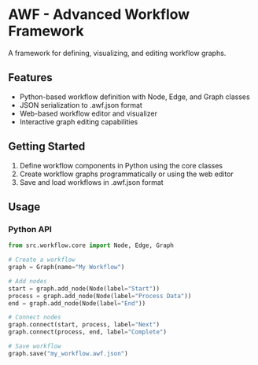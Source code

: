 # AWF - Advanced Workflow Framework

A framework for defining, visualizing, and editing workflow graphs.

## Features

- Python-based workflow definition with Node, Edge, and Graph classes
- JSON serialization to .awf.json format
- Web-based workflow editor and visualizer
- Interactive graph editing capabilities

## Getting Started

1. Define workflow components in Python using the core classes
2. Create workflow graphs programmatically or using the web editor
3. Save and load workflows in .awf.json format

## Usage

### Python API

```python
from src.workflow.core import Node, Edge, Graph

# Create a workflow
graph = Graph(name="My Workflow")

# Add nodes
start = graph.add_node(Node(label="Start"))
process = graph.add_node(Node(label="Process Data"))
end = graph.add_node(Node(label="End"))

# Connect nodes
graph.connect(start, process, label="Next")
graph.connect(process, end, label="Complete")

# Save workflow
graph.save("my_workflow.awf.json")
